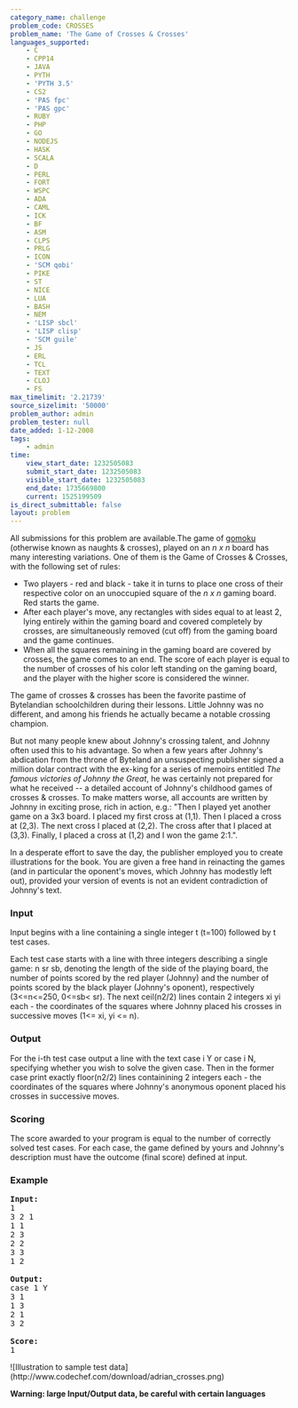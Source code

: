```yaml
---
category_name: challenge
problem_code: CROSSES
problem_name: 'The Game of Crosses & Crosses'
languages_supported:
    - C
    - CPP14
    - JAVA
    - PYTH
    - 'PYTH 3.5'
    - CS2
    - 'PAS fpc'
    - 'PAS gpc'
    - RUBY
    - PHP
    - GO
    - NODEJS
    - HASK
    - SCALA
    - D
    - PERL
    - FORT
    - WSPC
    - ADA
    - CAML
    - ICK
    - BF
    - ASM
    - CLPS
    - PRLG
    - ICON
    - 'SCM qobi'
    - PIKE
    - ST
    - NICE
    - LUA
    - BASH
    - NEM
    - 'LISP sbcl'
    - 'LISP clisp'
    - 'SCM guile'
    - JS
    - ERL
    - TCL
    - TEXT
    - CLOJ
    - FS
max_timelimit: '2.21739'
source_sizelimit: '50000'
problem_author: admin
problem_tester: null
date_added: 1-12-2008
tags:
    - admin
time:
    view_start_date: 1232505083
    submit_start_date: 1232505083
    visible_start_date: 1232505083
    end_date: 1735669800
    current: 1525199509
is_direct_submittable: false
layout: problem
---
```

All submissions for this problem are available.The game of [gomoku](http://en.wikipedia.org/wiki/Gomoku) (otherwise known as naughts & crosses), played on an _n x n_ board has many interesting variations. One of them is the Game of Crosses & Crosses, with the following set of rules:

- Two players - red and black - take it in turns to place one cross of their respective color on an unoccupied square of the _n x n_ gaming board. Red starts the game.
- After each player's move, any rectangles with sides equal to at least 2, lying entirely within the gaming board and covered completely by crosses, are simultaneously removed (cut off) from the gaming board and the game continues.
- When all the squares remaining in the gaming board are covered by crosses, the game comes to an end. The score of each player is equal to the number of crosses of his color left standing on the gaming board, and the player with the higher score is considered the winner.

The game of crosses & crosses has been the favorite pastime of Bytelandian schoolchildren during their lessons. Little Johnny was no different, and among his friends he actually became a notable crossing champion.

But not many people knew about Johnny's crossing talent, and Johnny often used this to his advantage. So when a few years after Johnny's abdication from the throne of Byteland an unsuspecting publisher signed a million dolar contract with the ex-king for a series of memoirs entitled _The famous victories of Johnny the Great_, he was certainly not prepared for what he received -- a detailed account of Johnny's childhood games of crosses & crosses. To make matters worse, all accounts are written by Johnny in exciting prose, rich in action, e.g.: "Then I played yet another game on a 3x3 board. I placed my first cross at (1,1). Then I placed a cross at (2,3). The next cross I placed at (2,2). The cross after that I placed at (3,3). Finally, I placed a cross at (1,2) and I won the game 2:1.".

In a desperate effort to save the day, the publisher employed you to create illustrations for the book. You are given a free hand in reinacting the games (and in particular the oponent's moves, which Johnny has modestly left out), provided your version of events is not an evident contradiction of Johnny's text.

### Input

Input begins with a line containing a single integer t (t=100) followed by t test cases.

Each test case starts with a line with three integers describing a single game: n sr sb, denoting the length of the side of the playing board, the number of points scored by the red player (Johnny) and the number of points scored by the black player (Johnny's oponent), respectively (3<=n<=250, 0<=sb< sr). The next ceil(n2/2) lines contain 2 integers xi yi each - the coordinates of the squares where Johnny placed his crosses in successive moves (1<= xi, yi <= n).

### Output

For the i-th test case output a line with the text case i Y or case i N, specifying whether you wish to solve the given case. Then in the former case print exactly floor(n2/2) lines containining 2 integers each - the coordinates of the squares where Johnny's anonymous oponent placed his crosses in successive moves.

### Scoring

The score awarded to your program is equal to the number of correctly solved test cases. For each case, the game defined by yours and Johnny's description must have the outcome (final score) defined at input.

### Example

<pre>
<b>Input:</b>
1
3 2 1
1 1
2 3
2 2
3 3
1 2

<b>Output:</b>
case 1 Y
3 1
1 3
2 1
3 2

<b>Score:</b>
1
</pre>![Illustration to sample test data](http://www.codechef.com/download/adrian_crosses.png)

**Warning: large Input/Output data, be careful with certain languages**

